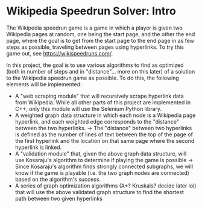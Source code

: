 # Wikipedia Speedrun Solver: Intro

The Wikipedia speedrun game is a game in which a player is given two Wikipedia pages at random, one being the start page, and the other the end page, where the goal is to get from the start page to the end page in as few steps as possible, traveling between pages using hyperlinks. To try this game out, see https://wikispeedruns.com/.

In this project, the goal is to use various algorithms to find as optimized (both in number of steps and in "distance"... more on this later) of a solution to the Wikipedia speedrun game as possible. To do this, the following elements will be implemented:
- A "web scraping module" that will recursively scrape hyperlink data from Wikipedia. While all other parts of this project are implemented in C++, only this module will use the Selenium Python library.
- A weighted graph data structure in which each node is a Wikipedia page hyperlink, and each weighted edge corresponds to the "distance" between the two hyperlinks.     -> The "distance" between two hyperlinks is defined as the number of lines of text between the top of the page of the first hyperlink and the location on that          same page where the second hyperlink is linked.
- A "validation module" that, given the above graph data structure, will use Kosaraju's algorithm to determine if playing the game is possible
    -> Since Kosaraju's algorithm finds strongly connected subgraphs, we will know if the game is playable (i.e. the two graph nodes are connected) based on the            algorithm's success.
- A series of graph optimization algorithms (A*? Kruskals? decide later lol) that will use the above validated graph structure to find the shortest path between two   given hyperlinks
